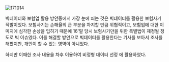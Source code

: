 ![171014](https://user-images.githubusercontent.com/32063022/41095470-75a04aa0-6a8c-11e8-99b3-6e89e2ab1117.jpg)

빅데이터와 보험업 활용 방안중에서 가장 눈에 띄는 것은 빅데이터를 활용한 보험사기 적발이었다.
보험사기는 손해율의 큰 부분을 차지할 만큼 위협적이고, 보험업에 대한 이미지에 심각한 손상을 입히기 때문에 
16'말 당시 보험사기만을 위한 특별법이 제정될 정도로 빅 이슈였다.
이를 해결할 방안으로 빅데이터를 활용한다는 기사를 보아서 조사를 해봤지만, 개인이 할 수 있는 영역이 아니었다.

하지만 이때한 조사 내용을 차후 이용하여 비정형 데이터 선정 에 활용하였다.
